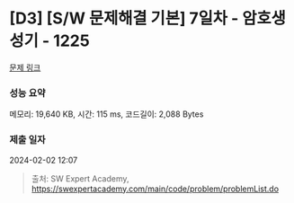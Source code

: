 # [D3] [S/W 문제해결 기본] 7일차 - 암호생성기 - 1225 

[문제 링크](https://swexpertacademy.com/main/code/problem/problemDetail.do?contestProbId=AV14uWl6AF0CFAYD) 

### 성능 요약

메모리: 19,640 KB, 시간: 115 ms, 코드길이: 2,088 Bytes

### 제출 일자

2024-02-02 12:07



> 출처: SW Expert Academy, https://swexpertacademy.com/main/code/problem/problemList.do